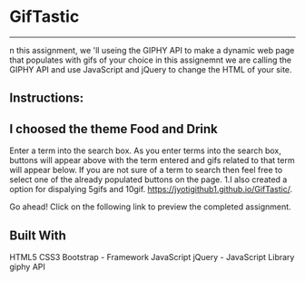 # GifTastic
---------------------------
n this assignment, we 'll useing  the GIPHY API to make a dynamic web page that populates with gifs of your choice
in this assignemnt we are calling the GIPHY API and use JavaScript and jQuery to change the HTML of your site.

Instructions:
---------------------
I choosed the theme Food and Drink
-----------------------------------------
Enter a term into the search box. As you enter terms into the search box, buttons will appear above with the term entered and gifs related to that term will appear below. If you are not sure of a term to search then feel free to select one of the already populated buttons on the page.
1.I also created a option for dispalying  5gifs and 10gif.
https://jyotigithub1.github.io/GifTastic/.


Go ahead! Click on the following link to preview the completed assignment.


Built With
-----------------------------------
HTML5
CSS3
Bootstrap - Framework
JavaScript
jQuery - JavaScript Library
giphy API
